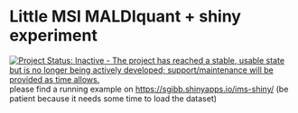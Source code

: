 # Little MSI MALDIquant + shiny experiment

[![Project Status: Inactive - The project has reached a stable, usable state but is no longer being actively developed; support/maintenance will be provided as time allows.](http://www.repostatus.org/badges/latest/inactive.svg)](http://www.repostatus.org/#inactive)
please find a running example on https://sgibb.shinyapps.io/ims-shiny/
(be patient because it needs some time to load the dataset)
